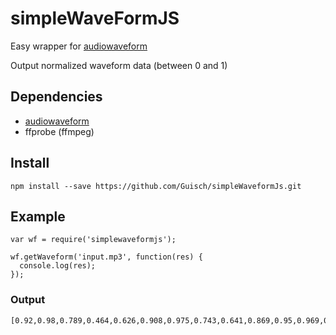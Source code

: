 # simpleWaveFormJS

Easy wrapper for [audiowaveform](https://github.com/bbc/audiowaveform)

Output normalized waveform data (between 0 and 1)

## Dependencies

- [audiowaveform](https://github.com/bbc/audiowaveform)
- ffprobe (ffmpeg)

## Install

```npm install --save https://github.com/Guisch/simpleWaveformJs.git```

## Example

```
var wf = require('simplewaveformjs');

wf.getWaveform('input.mp3', function(res) {
  console.log(res);
});
```

### Output

```
[0.92,0.98,0.789,0.464,0.626,0.908,0.975,0.743,0.641,0.869,0.95,0.969,0.599,0.67,0.845,0.979,0.758,0.451,0.64,0.885,0.968,0.746,0.662,0.856,0.975,0.973,0.603,0.646,0.843,0.979,0.751,0.568,0.661,0.89,0.974,0.783,0.591,0.842,0.96,0.957,0.604,0.663,0.864,0.996,0.749,0.529,0.636,0.858,0.968,0.779,0.497,0.865,0.965,0.972,0.618,0.617,0.841,0.962,0.953,0.498,0.61,0.834,0.97,0.75,0.484,0.582,0.916,0.983,0.765,0.635,0.865,0.983,0.991,0.488,0.595,0.877,0.971,0.747,0.477,0.558,0.887,0.972,0.755,0.607,0.862,0.95,0.965,0.604,0.567,0.877,0.964,0.742,0.572,0.616,0.904,0.971,0.775,0.574,0.84,0.974,0.936,0.598,0.574,0.87,0.966,0.773,0.542,0.569,0.885,0.968,0.711,0.441,0.88,0.956,0.955,0.585,0.575,0.843,0.984,0.762,0.522,0.529,0.903,0.952,0.771,0.455,0.89,0.977,0.967,0.607,0.62,0.863,0.973,0.958,0.566,0.567,0.884,0.98,0.721,0.456,0.654,0.896,0.962,0.697,0.643,0.879,0.99,0.946,0.566,0.574,0.839,0.977,0.732,0.455,0.659,0.898,0.958,0.727,0.674,0.866,0.968,0.963,0.617,0.604,0.84,0.96,0.739,0.502,0.703,0.861,0.974,0.724,0.692,0.829,0.98,0.958,0.633,0.657,0.796,0.975,0.78,0.551,0.701,0.867,0.948,0.75,0.61,0.837,0.95,0.919,0.67,0.64,0.873,0.958,0.796,0.567,0.784,0.896,0.95,0.744,0.58,0.846,0.965,0.93,0.685,0.665,0.856,0.996,0.948,0.631,0.779,0.862,0.979,0.748,0.555,0.709,0.947,0.949,0.807,0.636,0.834,0.96,0.93,0.626,0.698,0.914,0.939,0.759,0.622,0.78,0.916,0.967,0.799,0.664,0.823,0.994,0.933,0.632,0.715,0.836,0.977,0.805,0.723,0.758,0.877,0.964,0.829,0.683,0.882,0.984,0.955,0.633,0.702,0.853,0.961,0.814,0.685,0.712,0.85,0.931,0.823,0.666,0.853,0.964,0.929,0.675,0.733,0.857,0.982,0.824,0.656,0.738,0.885,0.976,0.765,0.786,0.847,0.985,0.932,0.667,0.796,0.873,0.965,0.892,0.692,0.705,0.851,0.948,0.798,0.678,0.634,0.927,0.966,0.717,0.774,0.889,0.962,0.878,0.687,0.787,0.781,0.462,0.572,0.42,0.437,0.642,0.403,0.677,0.565,0.773,0.609,0.432,0.549,0.563,0.799,0.468,0.452,0.418,0.492,0.602,0.367,0.575,0.493,0.806,0.748,0.491,0.544,0.492,0.829,0.511,0.393,0.474,0.483,0.592,0.404,0.561,0.54,0.568,0.799,0.426,0.593,0.512,0.842,0.621,0.554,0.618,0.495,0.616,0.412,0.541,0.509,0.562,0.815,0.466,0.489,0.525,0.784,0.433,0.383,0.431,0.516,0.587,0.357,0.565,0.496,0.446,0.765,0.426,0.499,0.449,0.782,0.488,0.379,0.477,0.48,0.587,0.326,0.661,0.554,0.505,0.769,0.454,0.627,0.489,0.8,0.502,0.404,0.464,0.496,0.593,0.339,0.59,0.547,0.545,0.791,0.399,0.582,0.487,0.728,0.828,0.429,0.478,0.412,0.549,0.333,0.398,0.536,0.474,0.779,0.375,0.543,0.507,0.617,0.835,0.367,0.514,0.472,0.593,0.437,0.423,0.674,0.523,0.764,0.373,0.52,0.515,0.542,0.8,0.41,0.54,0.545,0.574,0.326,0.339,0.543,0.493,0.772,0.41,0.462,0.521,0.457,0.77,0.364,0.429,0.516,0.564,0.434,0.337,0.573,0.484,0.767,0.379,0.583,0.334,0.363,0.765,0.326,0.443,0.411,0.79,0.7,0.414,0.464,0.372,0.755,0.423,0.432,0.382,0.474,0.735,0.329,0.397,0.568,0.727,0.661,0.606,0.369,0.462,0.699,0.443,0.392,0.473,0.555,0.808,0.364,0.436,0.395,0.583,0.711,0.446,0.497,0.464,0.633,0.46,0.336,0.476,0.46,0.751,0.353,0.478,0.356,0.544,0.602,0.462,0.4,0.418,0.799,0.436,0.371,0.432,0.408,0.764,0.356,0.364,0.33,0.398,0.714,0.346,0.434,0.431,0.751,0.395,0.399,0.483,0.41,0.662,0.359,0.351,0.292,0.476,0.72,0.567,0.472,0.409,0.583,0.685,0.256,0.304,0.361,0.704,0.34,0.388,0.387,0.405,0.61,0.422,0.329,0.315,0.562,0.542,...]
```
